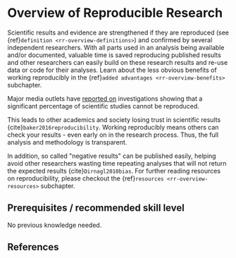 # Overview of Reproducible Research

Scientific results and evidence are strengthened if they are reproduced (see {ref}`definition <rr-overview-definitions>`)
and confirmed by several independent researchers.
With all parts used in an analysis being available and/or documented, valuable time is saved reproducing published results and other researchers can easily build on these research results and re-use data or code for their analyses. Learn about the less obvious benefits of working reproducibly in the {ref}`added advantages <rr-overview-benefits>` subchapter.

Major media outlets have [reported on](https://www.theguardian.com/science/2018/aug/27/attempt-to-replicate-major-social-scientific-findings-of-past-decade-fails) investigations showing that a significant percentage of scientific studies cannot be reproduced.

This leads to other academics and society losing trust in scientific results {cite}`baker2016reproducibility`.
Working reproducibly means others can check your results - even early on in the research process.
Thus, the full analysis and methodology is transparent.

In addition, so called "negative results" can be published easily, helping avoid other researchers wasting time repeating analyses that will not return the expected results {cite}`Dirnagl2010bias`.
For further reading resources on reproducibility, please checkout the {ref}`resources <rr-overview-resources>` subchapter.

## Prerequisites / recommended skill level
No previous knowledge needed.

## References

```{bibliography} ../../_bibliography/references.bib
```
